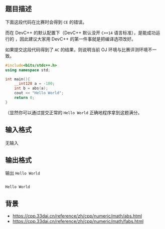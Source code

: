 ## 题目描述

下面这段代码在比赛时会得到 `CE` 的错误。

而在 DevC++ 的默认配置下（DevC++ 默认没开 `C++14` 语言标准），是能成功运行的 ，因此建议大家用 DevC++ 的第一件事就是把编译选项改好。

如果提交这段代码得到了 `AC` 的结果，则说明当前 OJ 环境与比赛评测环境不一致。

```cpp
#include<bits/stdc++.h>
using namespace std;

int main(){
	__int128 a = -100;
	int b = abs(a);
	cout << "Hello World";
	return 0;
}
```

（显然你可以通过提交正常的 `Hello World` 正确地程序拿到这题满分。

## 输入格式

无输入

## 输出格式

输出 `Hello World`

```input1
```

```output1
Hello World
```

## 背景

- https://cpp.33dai.cn/reference/zh/cpp/numeric/math/abs.html
- https://cpp.33dai.cn/reference/zh/cpp/numeric/math/fabs.html

